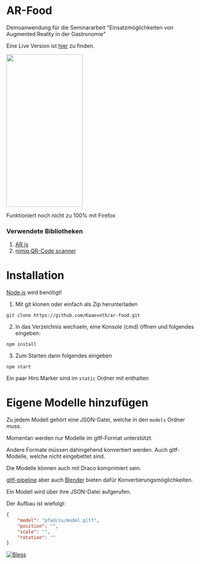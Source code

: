 # AR-Food
Demoanwendung für die Seminararbeit "Einsatzmöglichkeiten von Augmented Reality in der Gastronomie"

Eine Live Version ist [hier](https://bofloos.de/ar-food/about) zu finden.

<img src="https://bofloos.de/static/img/demo_beispiel.png" width="200" height="400" />

Funktioniert noch nicht zu 100% mit Firefox

### Verwendete Bibliotheken

1. [AR.js](https://github.com/jeromeetienne/AR.js)
2. [nimiq QR-Code scanner](https://github.com/nimiq/qr-scanner)

# Installation

[Node.js](https://nodejs.org/en/download/) wird benötigt!

1. Mit git klonen oder einfach als Zip herunterladen

```
git clone https://github.com/Kaaeveth/ar-food.git
```

2. In das Verzeichnis wechseln, eine Konsole (cmd) öffnen und folgendes eingeben:

```
npm install
```

3. Zum Starten dann folgendes eingeben

```
npm start
```

Ein paar Hiro Marker sind im `static` Ordner mit enthalten

# Eigene Modelle hinzufügen

Zu jedem Modell gehört eine JSON-Datei, welche in den `models` Ordner muss.

Momentan werden nur Modelle im gltf-Format unterstützt.

Andere Formate müssen dahingehend konvertiert werden. Auch gltf-Modelle, welche nicht eingebettet sind.

Die Modelle können auch mit Draco komprimiert sein.

[gltf-pipeline](https://github.com/AnalyticalGraphicsInc/gltf-pipeline) aber auch [Blender](https://www.blender.org) bieten dafür Konvertierungsmöglichkeiten.

Ein Modell wird über ihre JSON-Datei aufgerufen.

Der Aufbau ist wiefolgt:

```json
{
    "model": "pfad/zu/model.gltf",
    "position": "",
    "scale": "",
    "rotation": ""
}
```

[![Bless](https://cdn.rawgit.com/LunaGao/BlessYourCodeTag/master/tags/alpaca.svg)](http://lunagao.github.io/BlessYourCodeTag/)
